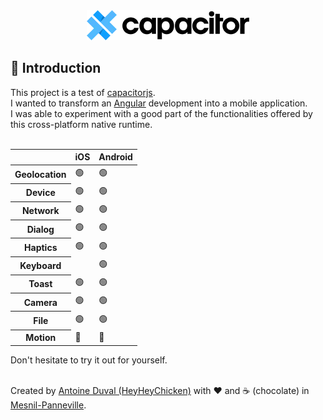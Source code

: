 <div align="center">

<img src="https://raw.githubusercontent.com/HeyHeyChicken/Capacitor-tests/main/github/logo.png" alt="Capacitor">

</div>

## 👋 Introduction

This project is a test of [capacitorjs](//capacitorjs.com).<br/>
I wanted to transform an [Angular](//angular.io) development into a mobile application.<br/>
I was able to experiment with a good part of the functionalities offered by this cross-platform native runtime.<br/>
<br/>
<table>
<thead>
<tr>
<th></th>
<th>iOS</th>
<th>Android</th>
</tr>
</thead>
<tbody>
<tr>
<th>Geolocation</th>
<td>🟢</td>
<td>🟢</td>
</tr>
<tr>
<th>Device</th>
<td>🟢</td>
<td>🟢</td>
</tr>
<tr>
<th>Network</th>
<td>🟢</td>
<td>🟢</td>
</tr>
<tr>
<th>Dialog</th>
<td>🟢</td>
<td>🟢</td>
</tr>
<tr>
<th>Haptics</th>
<td>🟢</td>
<td>🟢</td>
</tr>
<tr>
<th>Keyboard</th>
<td></td>
<td>🟢</td>
</tr>
<tr>
<th>Toast</th>
<td>🟢</td>
<td>🟢</td>
</tr>
<tr>
<th>Camera</th>
<td>🟢</td>
<td>🟢</td>
</tr>
<tr>
<th>File</th>
<td>🟢</td>
<td>🟢</td>
</tr>
<tr>
<th>Motion</th>
<td>🔴</td>
<td>🔴</td>
</tr>
</tbody>
</table>
Don't hesitate to try it out for yourself.
<br>
<br>

Created by [Antoine Duval (HeyHeyChicken)](//antoine.cuffel.fr) with ❤ and ☕ (chocolate) in [Mesnil-Panneville](//en.wikipedia.org/wiki/Mesnil-Panneville).